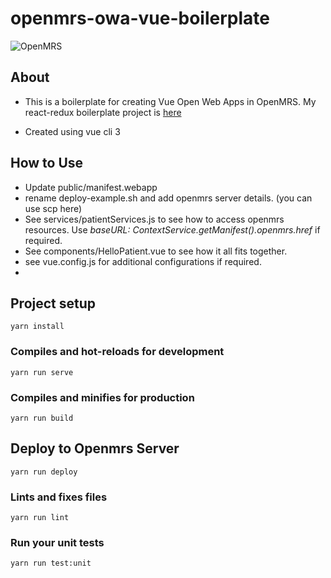 # openmrs-owa-vue-boilerplate
<img src="https://cloud.githubusercontent.com/assets/668093/12567089/0ac42774-c372-11e5-97eb-00baf0fccc37.jpg" alt="OpenMRS"/>

## About
* This is a boilerplate for creating Vue Open Web Apps in OpenMRS. My react-redux boilerplate project
is [here](https://github.com/dermatologist/openmrs-owa-react-boilerplate)

* Created using vue cli 3

## How to Use
* Update public/manifest.webapp
* rename deploy-example.sh and add openmrs server details. (you can use scp here)
* See services/patientServices.js to see how to access openmrs resources. Use *baseURL: ContextService.getManifest().openmrs.href* if required.
* See components/HelloPatient.vue to see how it all fits together.
* see vue.config.js for additional configurations if required.
* 

## Project setup
```
yarn install
```

### Compiles and hot-reloads for development
```
yarn run serve
```

### Compiles and minifies for production
```
yarn run build
```

## Deploy to Openmrs Server
```
yarn run deploy
```

### Lints and fixes files
```
yarn run lint
```

### Run your unit tests
```
yarn run test:unit
```
